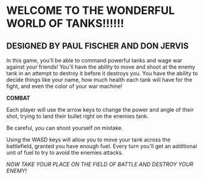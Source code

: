 # WELCOME TO THE WONDERFUL WORLD OF TANKS!!!!!!

## DESIGNED BY PAUL FISCHER AND DON JERVIS

In this game, you'll be able to command powerful tanks and wage war against your friends!
You'll have the ability to move and shoot at the enemy tank in an attempt to destroy it before it destroys you.
You have the ability to decide things like your name, how much health each tank will have for the fight, and even the color of your war machine!

**COMBAT**

Each player will use the arrow keys to change the power and angle of their shot, trying to land their bullet right on the enemies tank.

Be careful, you can shoot yourself on mistake. 

Using the WASD keys will allow you to move your tank across the battlefield, granted you have enough fuel. 
Every turn you'll get an additional unit of fuel to try to avoid the enemies attacks.

*NOW TAKE YOUR PLACE ON THE FIELD OF BATTLE AND DESTROY YOUR ENEMY!*
